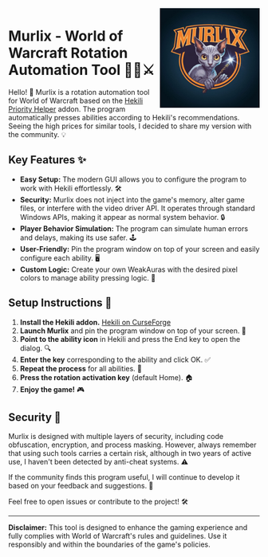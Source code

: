 <div style="float: right; margin-left: 10px;">
  <img src="images/4uXezG0IQCWEzHA_lJtMMA.jpg" alt="Logo" width="200"/>
</div>

# Murlix - World of Warcraft Rotation Automation Tool 🧙‍♂️⚔️

Hello! 👋 Murlix is a rotation automation tool for World of Warcraft based on the [Hekili Priority Helper](https://www.curseforge.com/wow/addons/hekili) addon. The program automatically presses abilities according to Hekili's recommendations. Seeing the high prices for similar tools, I decided to share my version with the community. 💡

## Key Features ✨

- **Easy Setup:** The modern GUI allows you to configure the program to work with Hekili effortlessly. 🛠️
- **Security:** Murlix does not inject into the game's memory, alter game files, or interfere with the video driver API. It operates through standard Windows APIs, making it appear as normal system behavior. 🔒
- **Player Behavior Simulation:** The program can simulate human errors and delays, making its use safer. 🕹️
- **User-Friendly:** Pin the program window on top of your screen and easily configure each ability. 🖥️
- **Custom Logic:** Create your own WeakAuras with the desired pixel colors to manage ability pressing logic. 🧩

## Setup Instructions 🚀

1. **Install the Hekili addon.** [Hekili on CurseForge](https://www.curseforge.com/wow/addons/hekili)
2. **Launch Murlix** and pin the program window on top of your screen. 📌
3. **Point to the ability icon** in Hekili and press the End key to open the dialog. 🔍
4. **Enter the key** corresponding to the ability and click OK. ✅
5. **Repeat the process** for all abilities. 🔄
6. **Press the rotation activation key** (default Home). 🏠
7. **Enjoy the game!** 🎮

## Security 🔐

Murlix is designed with multiple layers of security, including code obfuscation, encryption, and process masking. However, always remember that using such tools carries a certain risk, although in two years of active use, I haven't been detected by anti-cheat systems. ⚠️

If the community finds this program useful, I will continue to develop it based on your feedback and suggestions. 🌟

Feel free to open issues or contribute to the project! 🛠️

---

**Disclaimer:** This tool is designed to enhance the gaming experience and fully complies with World of Warcraft's rules and guidelines. Use it responsibly and within the boundaries of the game's policies.
